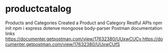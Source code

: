 # productcatalog
Products and Categories
Created a Product and Category Restful APIs
npm init
npm i express dotenve mongoose body-parser
Postman documentation links https://documenter.getpostman.com/view/17632380/UUxwCUCv,https://documenter.getpostman.com/view/17632380/UUxwCUfS
